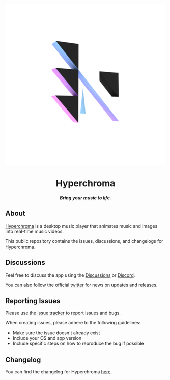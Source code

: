 
<div align='center'>
  <img src='assets/logo.png'/>
  <h1>Hyperchroma</h1>
  <b><i>Bring your music to life.</i></b>
</div>

## About
[Hyperchroma](https://hyperchroma.app) is a desktop music player that animates music and images into real-time music videos.

This public repository contains the issues, discussions, and changelogs for Hyperchroma.

## Discussions
Feel free to discuss the app using the [Discussions](https://github.com/Hyperchroma/hyperchroma/discussions) or [Discord](https://discord.gg/hT9mz44dFb).

You can also follow the official [twitter](https://twitter.com/hyperchroma) for news on updates and releases.

## Reporting Issues
Please use the [issue tracker](https://github.com/Hyperchroma/hyperchroma/issues) to report issues and bugs.

When creating issues, please adhere to the following guidelines:
- Make sure the issue doesn't already exist
- Include your OS and app version
- Include specific steps on how to reproduce the bug if possible

## Changelog
You can find the changelog for Hyperchroma [here](/CHANGELOG.md).